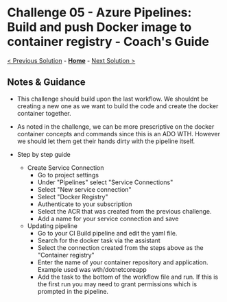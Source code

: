# Challenge 05 - Azure Pipelines: Build and push Docker image to container registry - Coach's Guide 

[< Previous Solution](./Solution-04.md) - **[Home](./README.md)** - [Next Solution >](./Solution-06.md)

## Notes & Guidance

- This challenge should build upon the last workflow.  We shouldnt be creating a new one as we want to build the code and create the docker container together.
- As noted in the challenge, we can be more prescriptive on the docker container concepts and commands since this is an ADO WTH.  However we should let them get their hands dirty with the pipeline itself.

- Step by step guide
    - Create Service Connection
        - Go to project settings
        - Under "Pipelines" select "Service Connections"
        - Select "New service connection"
        - Select "Docker Registry"
        - Authenticate to your subscription
        - Select the ACR that was created from the previous challenge.
        - Add a name for your service connection and save
    - Updating pipeline
        - Go to your CI Build pipeline and edit the yaml file.
        - Search for the docker task via the assistant
        - Select the connection created from the steps above as the "Container registry"
        - Enter the name of your container repository and application.  Example used was wth/dotnetcoreapp
        - Add the task to the bottom of the workflow file and run.  If this is the first run you may need to grant permissions which is prompted in the pipeline.

